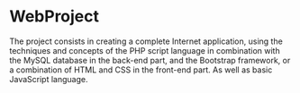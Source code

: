 # WebProject

The project consists in creating a complete Internet application, using
the techniques and concepts of the PHP script language in combination with the MySQL database in the
back-end part, and the Bootstrap framework, or a combination of HTML and CSS in the front-end part. As
well as basic JavaScript language.
